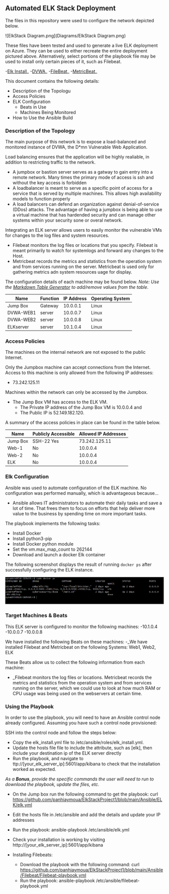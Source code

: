 ## Automated ELK Stack Deployment

The files in this repository were used to configure the network depicted below.

![ElkStack Diagram.png](Diagrams/ElkStack Diagram.png)

These files have been tested and used to generate a live ELK deployment on Azure. They can be used to either recreate the entire deployment pictured above. Alternatively, select portions of the playbook file may be used to install only certain pieces of it, such as Filebeat.

  -[Elk Install](https://github.com/panhiaymoua/ElkStackProject1/blob/main/Ansible/ELK/elk.yml)_
  -[DVWA](https://github.com/panhiaymoua/ElkStackProject1/blob/main/Ansible/DVWA/DVWA-playbook.yml)_
  -[FileBeat](https://github.com/panhiaymoua/ElkStackProject1/blob/main/Ansible/Filebeat/Filebeat-playbook.yml)_
  -[MetricBeat](https://github.com/panhiaymoua/ElkStackProject1/blob/main/Ansible/Metricbeat/Metricbeat-playbook.yml)_

This document contains the following details:
- Description of the Topologu
- Access Policies
- ELK Configuration
  - Beats in Use
  - Machines Being Monitored
- How to Use the Ansible Build


### Description of the Topology

The main purpose of this network is to expose a load-balanced and monitored instance of DVWA, the D*mn Vulnerable Web Application.

Load balancing ensures that the application will be highly realiable, in addition to restricting traffic to the network.
- A jumpbox or bastion server serves as a gatway to gain entry into a remote network. Many times the primary mode of access is ssh and without the key access is forbidden
- A loadbalancer is meant to serve as a specific point of access for a service that is served by multiple machines. This allows high availability models to function properly
- A load balancers can defend an organization against denial-of-service (DDos) attacks. The advantage of having a jumpbox is being able to use a virtual machine that has hardended security and can manage other systems within your security sone or overal network.

Integrating an ELK server allows users to easily monitor the vulnerable VMs for changes to the log files and system resources.
- Filebeat monitors the log files or locations that you specify. Filebeat is meant primarily to watch for systemlogs and forward any changes to the Host.
- Metricbeat records the metrics and statistics from the operation system and from services running on the server. Metricbeat is used only for gathering metrics adn system resources uage for display.

The configuration details of each machine may be found below.
_Note: Use the [Markdown Table Generator](http://www.tablesgenerator.com/markdown_tables) to add/remove values from the table_.

| Name     | Function | IP Address | Operating System |
|----------|----------|------------|------------------|
| Jump Box | Gateway  | 10.0.0.1   | Linux            |
| DVWA-WEB1| server   | 10.0.0.7   | Linux            |
| DVWA-WEB2| server   | 10.0.0.8   | Linux            |
| ELKserver| server   | 10.1.0.4   | Linux            |

### Access Policies

The machines on the internal network are not exposed to the public Internet. 

Only the Jumpbox machine can accept connections from the Internet. Access to this machine is only allowed from the following IP addresses:
- 73.242.125.11

Machines within the network can only be accessed by the Jumpbox.
- The Jump Box VM has access to the ELK VM. 
    - The Private IP address of the Jump Box VM is 10.0.0.4 and 
    - The Public IP is 52.149.182.120.

A summary of the access policies in place can be found in the table below.

| Name     | Publicly Accessible | Allowed IP Addresses |
|----------|---------------------|----------------------|
| Jump Box | SSH-22 Yes          | 73.242.125.11        |
| Web-1    | No                  | 10.0.0.4             |
| Web-2    | No                  | 10.0.0.4             |
| ELK      | No                  | 10.0.0.4

### Elk Configuration

Ansible was used to automate configuration of the ELK machine. No configuration was performed manually, which is advantageous because...
- Ansible allows IT administrators to automate their daily tasks and save a lot of time. That frees them to focus on efforts that help deliver more value to the business by spending time on more important tasks.

The playbook implements the following tasks:
- Install Docker
- Install python3-pip
- Install Docker python module
- Set the vm.max_map_count to 262144
- Download and launch a docker Elk container

The following screenshot displays the result of running `docker ps` after successfully configuring the ELK instance.

![docker-ps.PNG](Images/docker-ps.png)

### Target Machines & Beats
This ELK server is configured to monitor the following machines:
-10.1.0.4
-10.0.0.7
-10.0.0.8

We have installed the following Beats on these machines:
-_We have installed Filebeat and Metricbeat on the following Systems: Web1, Web2, ELK
  

These Beats allow us to collect the following information from each machine:
- _Filebeat monitors the log files or locations. Metricbeat records the metrics and statistics from the operation system and from services running on the server, which we could use to look at how much RAM or CPU usage was being used on the webservers at certain time.

### Using the Playbook
In order to use the playbook, you will need to have an Ansible control node already configured. Assuming you have such a control node provisioned: 

SSH into the control node and follow the steps below:
- Copy the elk_install.yml file to /etc/ansible/roles/elk_install.yml.
- Update the hosts file  file to include the attribute, such as [elk], then include your destination ip of the ELK server directly
- Run the playbook, and navigate to ttp://[your_elk_server_ip]:5601/app/kibana to check that the installation worked as expected.

_As a **Bonus**, provide the specific commands the user will need to run to download the playbook, update the files, etc._
- On the Jump box run the following command to get the playbook: curl https://github.com/panhiaymoua/ElkStackProject1/blob/main/Ansible/ELK/elk.yml
- Edit the hosts file in /etc/ansible and add the details and update your IP addresses
- Run the playbook: ansible-playbook /etc/ansible/elk.yml
- Check your installation is working by visiting http://[your_elk_server_ip]:5601/app/kibana

- Installing Filebeats:
  - Download the playbook with the following command: curl https://github.com/panhiaymoua/ElkStackProject1/blob/main/Ansible/Filebeat/Filebeat-playbook.yml
  - Run the playbook: ansible-playbook /etc/ansible/filebeat-playbook.yml
  

